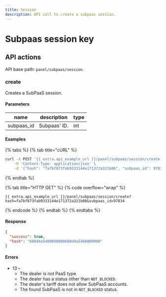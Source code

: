 ```yaml
---
title: Session
description: API call to create a subpaas session.
---
```


# Subpaas session key

## API actions

API base path: `panel/subpaas/session`.

### create

Creates a SubPaaS session.

#### Parameters

| name        | description  | type |
| ----------- | ------------ | ---- |
| subpaas\_id | Subpaas' ID. | int  |

#### Examples

{% tabs %}
{% tab title="cURL" %}
```sh
curl -X POST '{{ extra.api_example_url }}/panel/subpaas/session/create' \
    -H 'Content-Type: application/json' \
    -d '{"hash": "fa7bf873fab9333144e171372a321b06", "subpaas_id": 97834}'
```
{% endtab %}

{% tab title="HTTP GET" %}
{% code overflow="wrap" %}
```http
{{ extra.api_example_url }}/panel/subpaas/session/create?hash=fa7bf873fab9333144e171372a321b06&subpaas_id=97834
```
{% endcode %}
{% endtab %}
{% endtabs %}

#### Response

```json
{
  "success": true,
  "hash": "600d4a5400000000600d4a5400000000"
}
```

#### Errors

* 13 –
  * The dealer is not PaaS type.
  * The dealer has a status other than `NOT_BLOCKED`.
  * The dealer's tariff does not allow SubPaaS accounts.
  * The found SubPaaS is not in `NOT_BLOCKED` status.
